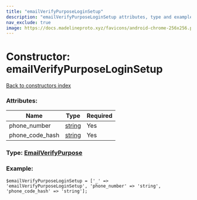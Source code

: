```yaml
---
title: "emailVerifyPurposeLoginSetup"
description: "emailVerifyPurposeLoginSetup attributes, type and example"
nav_exclude: true
image: https://docs.madelineproto.xyz/favicons/android-chrome-256x256.png
---
```

# Constructor: emailVerifyPurposeLoginSetup  
[Back to constructors index](/API_docs/constructors/index.html)



### Attributes:

| Name     |    Type       | Required |
|----------|---------------|----------|
|phone\_number|[string](/API_docs/types/string.html) | Yes|
|phone\_code\_hash|[string](/API_docs/types/string.html) | Yes|



### Type: [EmailVerifyPurpose](/API_docs/types/EmailVerifyPurpose.html)


### Example:

```
$emailVerifyPurposeLoginSetup = ['_' => 'emailVerifyPurposeLoginSetup', 'phone_number' => 'string', 'phone_code_hash' => 'string'];
```  
